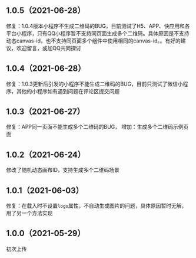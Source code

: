 ## 1.0.5（2021-06-28）
修复：1.0.4版本小程序不生成二维码的BUG，目前测试了H5、APP、快应用和各平台小程序，只有QQ小程序暂不支持同页面生成多个二维码。具体原因是不支持动态canvas-id，也不支持同页面多个组件中使用相同的canvas-id。。有好的建议，欢迎留言，或加QQ共同探讨
## 1.0.4（2021-06-28）
修复：1.0.3更新后引发的小程序不能生成二维码的BUG，目前只测试了微信小程序，其他的小程序如有遇到问题在评论区提交问题
## 1.0.3（2021-06-27）
修复：APP同一页面不能生成多个二维码的BUG，
增加：生成多个二维码示例页面
## 1.0.2（2021-06-24）
修改了随机动态画布ID，支持生成多个二维码场景
## 1.0.1（2021-06-03）
修复：在载入时不设置`logo`属性，不自动生成图片的问题，具体原因暂时无解，用了另一个方法实现
## 1.0.0（2021-05-29）
初次上传
